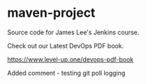 # maven-project
Source code for James Lee's Jenkins course.

Check out our Latest DevOps PDF book.

https://www.level-up.one/devops-pdf-book

Added comment - testing git poll logging
